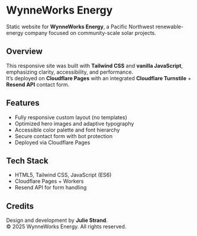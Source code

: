 # WynneWorks Energy

Static website for **WynneWorks Energy**, a Pacific Northwest renewable-energy company focused on community-scale solar projects.

## Overview
This responsive site was built with **Tailwind CSS** and **vanilla JavaScript**, emphasizing clarity, accessibility, and performance.  
It’s deployed on **Cloudflare Pages** with an integrated **Cloudflare Turnstile** + **Resend API** contact form.

## Features
- Fully responsive custom layout (no templates)
- Optimized hero images and adaptive typography
- Accessible color palette and font hierarchy
- Secure contact form with bot protection
- Deployed via Cloudflare Pages

## Tech Stack
- HTML5, Tailwind CSS, JavaScript (ES6)
- Cloudflare Pages + Workers
- Resend API for form handling

## Credits
Design and development by **Julie Strand**.  
© 2025 WynneWorks Energy. All rights reserved.
